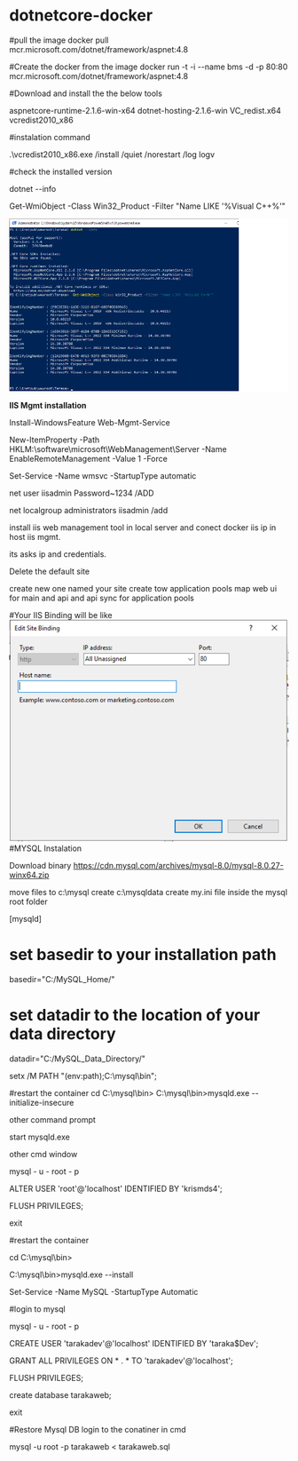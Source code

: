 # dotnetcore-docker

#pull the image
docker pull mcr.microsoft.com/dotnet/framework/aspnet:4.8

#Create the docker from the image
docker run -t -i --name bms -d -p 80:80 mcr.microsoft.com/dotnet/framework/aspnet:4.8

#Download and install the the below tools

aspnetcore-runtime-2.1.6-win-x64
dotnet-hosting-2.1.6-win
VC_redist.x64
vcredist2010_x86

#instalation command

.\vcredist2010_x86.exe  /install /quiet /norestart /log logv

#check the installed version

dotnet --info

Get-WmiObject -Class Win32_Product -Filter "Name LIKE '%Visual C++%'"


![Screenshot](Versioncheck.png)

**IIS Mgmt installation**


Install-WindowsFeature Web-Mgmt-Service

New-ItemProperty -Path HKLM:\software\microsoft\WebManagement\Server -Name EnableRemoteManagement -Value 1 -Force

Set-Service -Name wmsvc -StartupType automatic

net user iisadmin Password~1234 /ADD

net localgroup administrators iisadmin /add

install iis web management tool in local server and conect docker iis ip in host iis mgmt.

its asks ip and credentials.

Delete the default site

create new one named your site
create tow application pools
map web ui for main 
and api and api sync for application pools

#Your IIS Binding will be like
![Screenshot](iis.png)
#MYSQL Instalation

Download binary
https://cdn.mysql.com/archives/mysql-8.0/mysql-8.0.27-winx64.zip

move files to c:\mysql
create c:\mysqldata
create my.ini file inside the mysql root folder

[mysqld]
# set basedir to your installation path
basedir="C:/MySQL_Home/"
# set datadir to the location of your data directory
datadir="C:/MySQL_Data_Directory/"


setx /M PATH "$($env:path);C:\mysql\bin\";

#restart the container
cd C:\mysql\bin>
C:\mysql\bin>mysqld.exe --initialize-insecure

other command prompt

start mysqld.exe

other cmd window 

mysql - u - root - p

ALTER USER 'root'@'localhost' IDENTIFIED BY 'krismds4';

FLUSH PRIVILEGES;

exit

#restart the container

cd C:\mysql\bin>

C:\mysql\bin>mysqld.exe --install

Set-Service -Name MySQL -StartupType Automatic

#login to mysql

mysql - u - root - p

CREATE USER 'tarakadev'@'localhost' IDENTIFIED BY 'taraka$Dev';

GRANT ALL PRIVILEGES ON * . * TO 'tarakadev'@'localhost';

FLUSH PRIVILEGES;
 
create database tarakaweb;

exit

#Restore Mysql DB
login to the conatiner in cmd

mysql -u root -p tarakaweb < tarakaweb.sql


